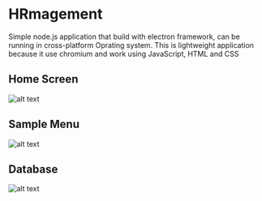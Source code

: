 # HRmagement

Simple node.js application that build with electron  framework, can be running in cross-platform Oprating system. This is lightweight application because it use chromium and work using JavaScript, HTML and CSS

## Home Screen

![alt text](https://lh3.googleusercontent.com/9TxPg_qCZpx5x5bK5UvvcrANa8xJ5hiZmd6yUcbiPQI1JdPbv0ySU8trb85HSCVmfBfVe2wBSoQ_K66t-8fMzTwl_dXqugoeQ7rG6IHa7_RoymL3iZV_JyfmCS0T9uB4L2qnDISPzvwMYtkQq8snkmJcTXh_5AAnOWrFsCeUGHzMaTDVKA29ykJ1P8EFBi-YK2s7UlJLFJd4FMG6T8s-5-W3gSBgI9eumKPwz8MDM7Igx5NUsewjt4AlYdQ7Bsl6rnFNpl6C0Vkm98xs6EvI_G2k9M3835eifQmHiXDTcoEHaZw2fFJt8U_4cJnZLecOOlgJphBLqChJ94AoNXFQlKsScjym8LzV1kvC7Viqyml7XUPgAMjgkvAkFBul7Lc4Y5XcuPyuFb2TWyboYJ51GJTaUTVcs-r3QSxYVAq6HBONkzE36TIda8fn-_nlAoV7YBabkEXrkH7ZGdsJKXc97P9XbeGiAlJu6i5-mDltkyYeWgCd84WO_sK7Q64aRdjiVfVLeQ374FfxexJ4mmP95jpUk2XU8eNAbSkegIZRRJx2BXstoi54Tv3G93JQflqnbSkXAKH1gzd7SmB9yTtHgaINCmzmslcUVi3WzpwD7v5kmFV5YpZFLqIrdCSU-n-g6Cmy82NZhxEE5F29ASx0kyRUo7zvH0jJ5fpGe0IYjXa0LgIxW8PyGYlBjBFxDQ=w1284-h695-no?authuser=0)

## Sample Menu

![alt text](https://lh3.googleusercontent.com/ti-B_74dAUKqwZ-nmEOgzvIcmpFPHK3XBqkCbM95FZCUJWqkaoOJM2lo8E-Y88BgT35uHRquGgvLGnZIPxrRgtnQXjv6LSqOgCtzEGU9N04MIQaNnIjJqpbtwuVj_go1e6vCbnqPjgZUjKrp2hSLg4DtwvNu9FnOPlOeC0hHPGn_s6D75OTIMm8zmaBdYvu4gzjSoTzfmwwpZeuYfoZycmlJ2ZK4cyAV7Hz2URukddgngqmRI5p8SO5zwUyt_8nFdIsDNkQHQ4yAsgJ8gR1nr8TgzOaJbEBNZ-S_nQV19cVGZRcyeOKZ5yi1dBQkrK3ocrsw05LV9UgZEyK8uX1II8H15m_neKEec7KLOqPh85xrKHdIMDMoSSmDS-d22FMs5lo8HmkIPmfDuDUC1iE1u2cV0yTRdAjbpPjOg2JzWdggOc3nQkDtoUGYV-qDaT04Vu2ciFpQoeCTB2koxrHJF-ofs7AdDTmGG3CM-DCSi7mo8VUxZ6Hk3uhZSGRzVcXoti2Cfz6jL_mzLCllSg9RtRzakH073yA-_LYzAF3nMy76iZLIYd9O_W31SkjHenAvkfTiPa9-XSlmVPVfeRKQYS9R5zb38n-ySC_PV_65RViiPQ3JS8IMXlZr1RA3TTJc_xdZbesMt6AVACNPISNxLnnlUAIxWtQSp0rwZ7EtQn7Q7bAxwEKrP9yycTXmhg=w1301-h695-no?authuser=0)

## Database

![alt text](https://lh3.googleusercontent.com/FCqpRWJifU5WUlQaFo4x43b_4NyhA5_1lJOuiZTiJ0jWqQ696CMwj5fMDBdAxLITeTxBG8vxZNwVmq0aEwsYTbF71L9u0qedD9R3mLp3FanOsHQHmsiygx3yflhKdmh4OTzp1QLszHnKOKLB2SVkuitfYMn_7yCOan6W0l6ayWH3BidgtQal8ornsDLq8jQ7vPeHcjRDR25w4EkCEoCzyl53JLnqhFjUpBdDeZcpUWCsgz1jUi_Y0LpPdvrk6lI8hDAR4_SgRuEN5qrux22Sp_ThBmBAOyHBqFrjT_F6OCFdg7UzRg_HKh-f52Jb-w9m2u-0D3uRdR4A5FBfWIqOLKDSZOhNJYk5PSkt-nRP_xdcwo0I1cjHepzpzrbfqzRJ-0o3VyuUaYEWj1SFWC3CkUPYUXnLE-d641oTJ0NdeGvDol10zoveLo6vTT4aps4OXWW6a41yGmaifJu8GU08Qd_0uFP2KVs2WXvP7zPSUunVoFNF66_bH9RPUuNyROkdo_SZkpJpuYXwGivNSwficdv-CkDQPiDfpFs__Yvf9wctd6cBpd0-GMlTeQXNkVkewi-44Lj6cm4wbLbPnV_HX3y5GzH-yJC-oMq92rQ90mEgoe9BbY_iFA_KgjwbD7mouBx2feOBZeiu-VIXTUAKv39wMc0D5CRTCuVZZR9GKqhVFWVUnDvPN9OIt52A0g=w1322-h695-no?authuser=0)


